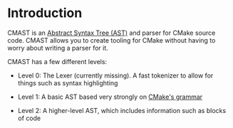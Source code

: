 <!-- table of contents? -->

# Introduction

CMAST is an [Abstract Syntax Tree (AST)][AST Wikipedia] and parser for CMake
source code. CMAST allows you to create tooling for CMake without having to
worry about writing a parser for it.

CMAST has a few different levels:

* Level 0: The Lexer (currently missing). A fast tokenizer to allow for things
  such as syntax highlighting
* Level 1: A basic AST based very strongly on [CMake's grammar][CMake Syntax]
* Level 2: A higher-level AST, which includes information such as blocks of
  code

  [AST Wikipedia]: https://en.wikipedia.org/wiki/Abstract_syntax_tree
  [CMake Syntax]: https://cmake.org/cmake/help/latest/manual/cmake-language.7.html
